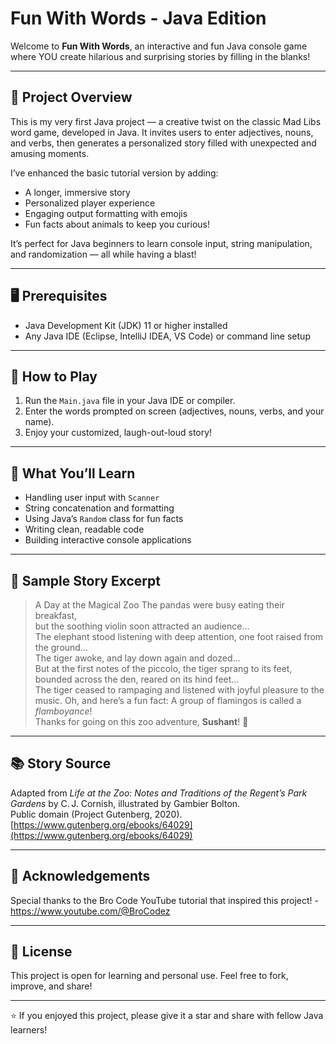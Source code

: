 # Fun With Words - Java Edition

Welcome to **Fun With Words**, an interactive and fun Java console game where YOU create hilarious and surprising stories by filling in the blanks!

---

## 🎯 Project Overview

This is my very first Java project — a creative twist on the classic Mad Libs word game, developed in Java. It invites users to enter adjectives, nouns, and verbs, then generates a personalized story filled with unexpected and amusing moments.

I’ve enhanced the basic tutorial version by adding:

- A longer, immersive story  
- Personalized player experience  
- Engaging output formatting with emojis  
- Fun facts about animals to keep you curious!  

It’s perfect for Java beginners to learn console input, string manipulation, and randomization — all while having a blast!

---

## 🖥️ Prerequisites

- Java Development Kit (JDK) 11 or higher installed  
- Any Java IDE (Eclipse, IntelliJ IDEA, VS Code) or command line setup

---

## 🚀 How to Play

1. Run the `Main.java` file in your Java IDE or compiler.  
2. Enter the words prompted on screen (adjectives, nouns, verbs, and your name).  
3. Enjoy your customized, laugh-out-loud story!  

---

## 🧠 What You’ll Learn

- Handling user input with `Scanner`  
- String concatenation and formatting  
- Using Java’s `Random` class for fun facts  
- Writing clean, readable code  
- Building interactive console applications

---

## 📖 Sample Story Excerpt

> A Day at the Magical Zoo
> The pandas were busy eating their breakfast,  
> but the soothing violin soon attracted an audience...  
> The elephant stood listening with deep attention, one foot raised from the ground...  
> The tiger awoke, and lay down again and dozed...  
> But at the first notes of the piccolo, the tiger sprang to its feet,  
> bounded across the den, reared on its hind feet...  
> The tiger ceased to rampaging and listened with joyful pleasure to the music. 
> Oh, and here’s a fun fact: A group of flamingos is called a *flamboyance*!  
> Thanks for going on this zoo adventure, **Sushant**! 🐯
---

## 📚 Story Source

Adapted from *Life at the Zoo: Notes and Traditions of the Regent’s Park Gardens* by C. J. Cornish, illustrated by Gambier Bolton.  
Public domain (Project Gutenberg, 2020).  
[https://www.gutenberg.org/ebooks/64029](https://www.gutenberg.org/ebooks/64029)

---

## 🙏 Acknowledgements

Special thanks to the Bro Code YouTube tutorial that inspired this project!
-https://www.youtube.com/@BroCodez

---

## 📂 License

This project is open for learning and personal use. Feel free to fork, improve, and share!

---

⭐ If you enjoyed this project, please give it a star and share with fellow Java learners!
